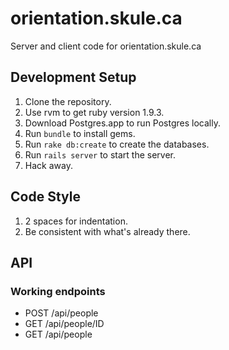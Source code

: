 orientation.skule.ca
====================

Server and client code for orientation.skule.ca

## Development Setup
1.  Clone the repository.
2.  Use rvm to get ruby version 1.9.3.
3.  Download Postgres.app to run Postgres locally.
4.  Run `bundle` to install gems.
5.  Run `rake db:create` to create the databases.
6.  Run `rails server` to start the server.
7.  Hack away.

## Code Style
1.  2 spaces for indentation.
2.  Be consistent with what's already there.

## API
### Working endpoints
- POST /api/people
- GET /api/people/ID
- GET /api/people

